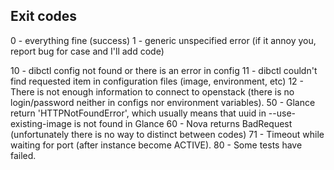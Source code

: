 Exit codes
----------
0 - everything fine (success)
1 - generic unspecified error (if it annoy you, report bug for case and I'll add code)

10 - dibctl config not found or there is an error in config
11 - dibctl couldn't find requested item in configuration files (image, environment, etc)
12 - There is not enough information to connect to openstack (there is no login/password neither in configs nor environment variables).
50 - Glance return 'HTTPNotFoundError', which usually means that uuid in --use-existing-image is not found in Glance
60 - Nova returns BadRequest (unfortunately there is no way to distinct between codes)
71 - Timeout while waiting for port (after instance become ACTIVE).
80 - Some tests have failed.
